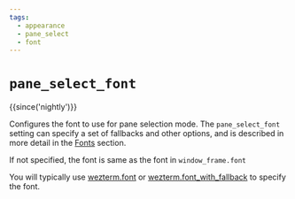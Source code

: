 ```yaml
---
tags:
  - appearance
  - pane_select
  - font
---
```

# `pane_select_font`

{{since('nightly')}}

Configures the font to use for pane selection mode. The `pane_select_font`
setting can specify a set of fallbacks and other options, and is described
in more detail in the [Fonts](../../fonts.md) section.

If not specified, the font is same as the font in `window_frame.font`

You will typically use [wezterm.font](../wezterm/font.md) or
[wezterm.font_with_fallback](../wezterm/font_with_fallback.md) to specify the
font.

